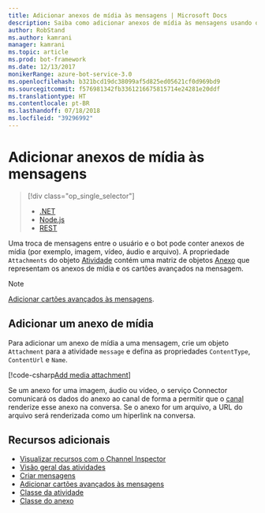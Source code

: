 ```yaml
---
title: Adicionar anexos de mídia às mensagens | Microsoft Docs
description: Saiba como adicionar anexos de mídia às mensagens usando o SDK do Bot Builder para .NET.
author: RobStand
ms.author: kamrani
manager: kamrani
ms.topic: article
ms.prod: bot-framework
ms.date: 12/13/2017
monikerRange: azure-bot-service-3.0
ms.openlocfilehash: b321bcd19dc38099af5d825ed05621cf0d969bd9
ms.sourcegitcommit: f576981342fb3361216675815714e24281e20ddf
ms.translationtype: HT
ms.contentlocale: pt-BR
ms.lasthandoff: 07/18/2018
ms.locfileid: "39296992"
---
```

# <a name="add-media-attachments-to-messages"></a>Adicionar anexos de mídia às mensagens
> [!div class="op_single_selector"]
> - [.NET](../dotnet/bot-builder-dotnet-add-media-attachments.md)
> - [Node.js](../nodejs/bot-builder-nodejs-send-receive-attachments.md)
> - [REST](../rest-api/bot-framework-rest-connector-add-media-attachments.md)

Uma troca de mensagens entre o usuário e o bot pode conter anexos de mídia (por exemplo, imagem, vídeo, áudio e arquivo). A propriedade `Attachments` do objeto <a href="https://docs.botframework.com/en-us/csharp/builder/sdkreference/dc/d2f/class_microsoft_1_1_bot_1_1_connector_1_1_activity.html" target="_blank">Atividade</a> contém uma matriz de objetos <a href="https://docs.microsoft.com/en-us/dotnet/api/microsoft.bot.connector.attachments?view=botconnector-3.12.2.4" target="_blank">Anexo</a> que representam os anexos de mídia e os cartões avançados na mensagem. 

> [!NOTE]
> [Adicionar cartões avançados às mensagens](bot-builder-dotnet-add-rich-card-attachments.md).

## <a name="add-a-media-attachment"></a>Adicionar um anexo de mídia  

Para adicionar um anexo de mídia a uma mensagem, crie um objeto `Attachment` para a atividade `message` e defina as propriedades `ContentType`, `ContentUrl` e `Name`. 

[!code-csharp[Add media attachment](../includes/code/dotnet-add-attachments.cs#addMediaAttachment)]

Se um anexo for uma imagem, áudio ou vídeo, o serviço Connector comunicará os dados do anexo ao canal de forma a permitir que o [canal](bot-builder-dotnet-channeldata.md) renderize esse anexo na conversa. Se o anexo for um arquivo, a URL do arquivo será renderizada como um hiperlink na conversa.

## <a name="additional-resources"></a>Recursos adicionais

- [Visualizar recursos com o Channel Inspector][inspector]
- [Visão geral das atividades](bot-builder-dotnet-activities.md)
- [Criar mensagens](bot-builder-dotnet-create-messages.md)
- [Adicionar cartões avançados às mensagens](bot-builder-dotnet-add-rich-card-attachments.md)
- <a href="https://docs.botframework.com/en-us/csharp/builder/sdkreference/dc/d2f/class_microsoft_1_1_bot_1_1_connector_1_1_activity.html" target="_blank">Classe da atividade</a>
- <a href="https://docs.microsoft.com/en-us/dotnet/api/microsoft.bot.connector.attachments?view=botconnector-3.12.2.4" target="_blank">Classe do anexo</a>

[inspector]: ../bot-service-channel-inspector.md


